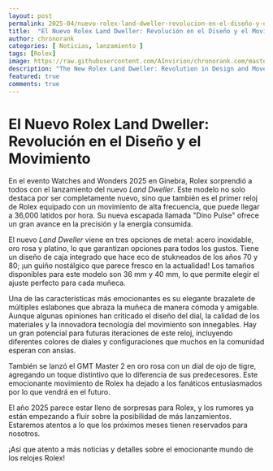 ```yaml
---
layout: post
permalink: 2025-04/nuevo-rolex-land-dweller-revolucion-en-el-diseño-y-el-movimiento
title:  "El Nuevo Rolex Land Dweller: Revolución en el Diseño y el Movimiento"
author: chronorank
categories: [ Noticias, lanzamiento ]
tags: [Rolex]
image: https://raw.githubusercontent.com/AInvirion/chronorank.com/master/images/posts/20250410104008.png
description: "The New Rolex Land Dweller: Revolution in Design and Movement"
featured: true
comments: true
---
```

# El Nuevo Rolex Land Dweller: Revolución en el Diseño y el Movimiento

En el evento Watches and Wonders 2025 en Ginebra, Rolex sorprendió a todos con el lanzamiento del nuevo *Land Dweller*. Este modelo no solo destaca por ser completamente nuevo, sino que también es el primer reloj de Rolex equipado con un movimiento de alta frecuencia, que puede llegar a 36,000 latidos por hora. Su nueva escapada llamada "Dino Pulse" ofrece un gran avance en la precisión y la energía consumida.

El nuevo *Land Dweller* viene en tres opciones de metal: acero inoxidable, oro rosa y platino, lo que garantizan opciones para todos los gustos. Tiene un diseño de caja integrado que hace eco de stukneados de los años 70 y 80; ¡un guiño nostálgico que parece fresco en la actualidad! Los tamaños disponibles para este modelo son 36 mm y 40 mm, lo que permite elegir el ajuste perfecto para cada muñeca.

Una de las características más emocionantes es su elegante brazalete de múltiples eslabones que abraza la muñeca de manera cómoda y amigable. Aunque algunas opiniones han criticado el diseño del dial, la calidad de los materiales y la innovadora tecnología del movimiento son innegables. Hay un gran potencial para futuras iteraciones de este reloj, incluyendo diferentes colores de diales y configuraciones que muchos en la comunidad esperan con ansias.

También se lanzó el GMT Master 2 en oro rosa con un dial de ojo de tigre, agregando un toque distintivo que lo diferencia de sus predecesores. Este emocionante movimiento de Rolex ha dejado a los fanáticos entusiasmados por lo que vendrá en el futuro.

El año 2025 parece estar lleno de sorpresas para Rolex, y los rumores ya están empezando a fluir sobre la posibilidad de más lanzamientos. Estaremos atentos a lo que los próximos meses tienen reservados para nosotros. 

¡Así que atento a más noticias y detalles sobre el emocionante mundo de los relojes Rolex!  

